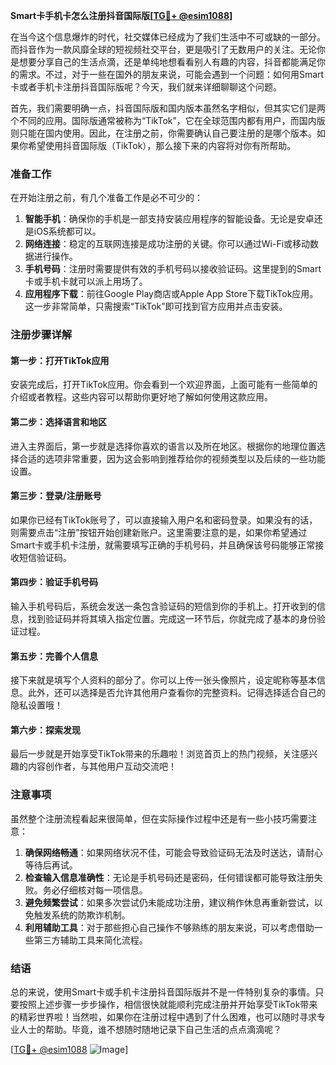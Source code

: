 **Smart卡手机卡怎么注册抖音国际版[[TG💪+ @esim1088](https://t.me/s/esim1088)]**

在当今这个信息爆炸的时代，社交媒体已经成为了我们生活中不可或缺的一部分。而抖音作为一款风靡全球的短视频社交平台，更是吸引了无数用户的关注。无论你是想要分享自己的生活点滴，还是单纯地想看看别人有趣的内容，抖音都能满足你的需求。不过，对于一些在国外的朋友来说，可能会遇到一个问题：如何用Smart卡或者手机卡注册抖音国际版呢？今天，我们就来详细聊聊这个问题。

首先，我们需要明确一点，抖音国际版和国内版本虽然名字相似，但其实它们是两个不同的应用。国际版通常被称为“TikTok”，它在全球范围内都有用户，而国内版则只能在国内使用。因此，在注册之前，你需要确认自己要注册的是哪个版本。如果你希望使用抖音国际版（TikTok），那么接下来的内容将对你有所帮助。

### 准备工作

在开始注册之前，有几个准备工作是必不可少的：

1. **智能手机**：确保你的手机是一部支持安装应用程序的智能设备。无论是安卓还是iOS系统都可以。
2. **网络连接**：稳定的互联网连接是成功注册的关键。你可以通过Wi-Fi或移动数据进行操作。
3. **手机号码**：注册时需要提供有效的手机号码以接收验证码。这里提到的Smart卡或手机卡就可以派上用场了。
4. **应用程序下载**：前往Google Play商店或Apple App Store下载TikTok应用。这一步非常简单，只需搜索“TikTok”即可找到官方应用并点击安装。

### 注册步骤详解

#### 第一步：打开TikTok应用
安装完成后，打开TikTok应用。你会看到一个欢迎界面，上面可能有一些简单的介绍或者教程。这些内容可以帮助你更好地了解如何使用这款应用。

#### 第二步：选择语言和地区
进入主界面后，第一步就是选择你喜欢的语言以及所在地区。根据你的地理位置选择合适的选项非常重要，因为这会影响到推荐给你的视频类型以及后续的一些功能设置。

#### 第三步：登录/注册账号
如果你已经有TikTok账号了，可以直接输入用户名和密码登录。如果没有的话，则需要点击“注册”按钮开始创建新账户。这里需要注意的是，如果你希望通过Smart卡或手机卡注册，就需要填写正确的手机号码，并且确保该号码能够正常接收短信验证码。

#### 第四步：验证手机号码
输入手机号码后，系统会发送一条包含验证码的短信到你的手机上。打开收到的信息，找到验证码并将其填入指定位置。完成这一环节后，你就完成了基本的身份验证过程。

#### 第五步：完善个人信息
接下来就是填写个人资料的部分了。你可以上传一张头像照片，设定昵称等基本信息。此外，还可以选择是否允许其他用户查看你的完整资料。记得选择适合自己的隐私设置哦！

#### 第六步：探索发现
最后一步就是开始享受TikTok带来的乐趣啦！浏览首页上的热门视频，关注感兴趣的内容创作者，与其他用户互动交流吧！

### 注意事项

虽然整个注册流程看起来很简单，但在实际操作过程中还是有一些小技巧需要注意：

1. **确保网络畅通**：如果网络状况不佳，可能会导致验证码无法及时送达，请耐心等待后再试。
2. **检查输入信息准确性**：无论是手机号码还是密码，任何错误都可能导致注册失败。务必仔细核对每一项信息。
3. **避免频繁尝试**：如果多次尝试仍未能成功注册，建议稍作休息再重新尝试，以免触发系统的防欺诈机制。
4. **利用辅助工具**：对于那些担心自己操作不够熟练的朋友来说，可以考虑借助一些第三方辅助工具来简化流程。

### 结语

总的来说，使用Smart卡或手机卡注册抖音国际版并不是一件特别复杂的事情。只要按照上述步骤一步步操作，相信很快就能顺利完成注册并开始享受TikTok带来的精彩世界啦！当然啦，如果你在注册过程中遇到了什么困难，也可以随时寻求专业人士的帮助。毕竟，谁不想随时随地记录下自己生活的点点滴滴呢？

[[TG💪+ @esim1088](https://t.me/s/esim1088) ![Image](https://i.postimg.cc/4NQfJmqS/Snipaste-2025-05-13-00-14-12.png)]